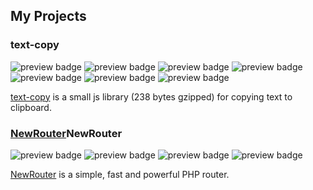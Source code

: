 ## My Projects

### text-copy
<img alt="preview badge" src="https://img.shields.io/npm/dw/text-copy?style=for-the-badge"> <img alt="preview badge" src="https://img.shields.io/npm/v/text-copy?style=for-the-badge"> <img alt="preview badge" src="https://img.shields.io/github/issues/ferrriii/text-copy?style=for-the-badge"> <img alt="preview badge" src="https://img.shields.io/bundlephobia/minzip/text-copy?style=for-the-badge"> <img alt="preview badge" src="https://img.shields.io/github/forks/ferrriii/text-copy?style=for-the-badge"> <img alt="preview badge" src="https://img.shields.io/github/stars/ferrriii/text-copy?style=for-the-badge"> <img alt="preview badge" src="https://img.shields.io/github/license/ferrriii/text-copy?style=for-the-badge">

[text-copy](https://github.com/ferrriii/text-copy) is a small js library (238 bytes gzipped) for copying text to clipboard.

### [NewRouter](https://github.com/ferrriii/NewRouter)NewRouter
<img alt="preview badge" src="https://img.shields.io/github/issues/ferrriii/NewRouter?style=for-the-badge"> <img alt="preview badge" src="https://img.shields.io/github/forks/ferrriii/NewRouter?style=for-the-badge"> <img alt="preview badge" src="https://img.shields.io/github/stars/ferrriii/NewRouter?style=for-the-badge"> <img alt="preview badge" src="https://img.shields.io/github/license/ferrriii/NewRouter?style=for-the-badge">

[NewRouter](https://github.com/ferrriii/NewRouter) is a simple, fast and powerful PHP router.
